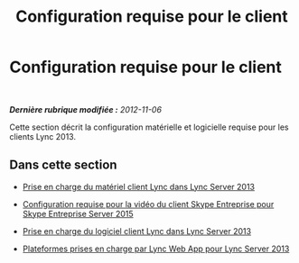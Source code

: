 ﻿---
title: Configuration requise pour le client
TOCTitle: Configuration requise pour le client
ms:assetid: 38f3a465-dac1-4381-bc59-270a4ef07ced
ms:mtpsurl: https://technet.microsoft.com/fr-fr/library/Gg425865(v=OCS.15)
ms:contentKeyID: 49296903
ms.date: 05/20/2016
mtps_version: v=OCS.15
ms.translationtype: HT
---

# Configuration requise pour le client

 

_**Dernière rubrique modifiée :** 2012-11-06_

Cette section décrit la configuration matérielle et logicielle requise pour les clients Lync 2013.

## Dans cette section

  - [Prise en charge du matériel client Lync dans Lync Server 2013](lync-server-2013-lync-client-hardware-support.md)

  - [Configuration requise pour la vidéo du client Skype Entreprise pour Skype Entreprise Server 2015](lync-server-2013-lync-client-video-requirements.md)

  - [Prise en charge du logiciel client Lync dans Lync Server 2013](lync-server-2013-lync-client-software-support.md)

  - [Plateformes prises en charge par Lync Web App pour Lync Server 2013](lync-server-2013-lync-web-app-supported-platforms.md)

